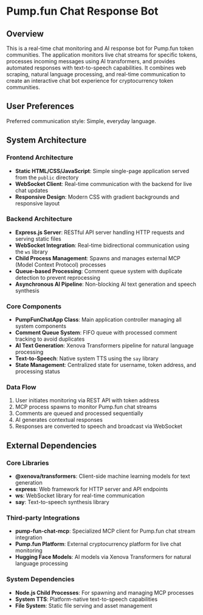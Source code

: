 # Pump.fun Chat Response Bot

## Overview

This is a real-time chat monitoring and AI response bot for Pump.fun token communities. The application monitors live chat streams for specific tokens, processes incoming messages using AI transformers, and provides automated responses with text-to-speech capabilities. It combines web scraping, natural language processing, and real-time communication to create an interactive chat bot experience for cryptocurrency token communities.

## User Preferences

Preferred communication style: Simple, everyday language.

## System Architecture

### Frontend Architecture
- **Static HTML/CSS/JavaScript**: Simple single-page application served from the `public` directory
- **WebSocket Client**: Real-time communication with the backend for live chat updates
- **Responsive Design**: Modern CSS with gradient backgrounds and responsive layout

### Backend Architecture
- **Express.js Server**: RESTful API server handling HTTP requests and serving static files
- **WebSocket Integration**: Real-time bidirectional communication using the `ws` library
- **Child Process Management**: Spawns and manages external MCP (Model Context Protocol) processes
- **Queue-based Processing**: Comment queue system with duplicate detection to prevent reprocessing
- **Asynchronous AI Pipeline**: Non-blocking AI text generation and speech synthesis

### Core Components
- **PumpFunChatApp Class**: Main application controller managing all system components
- **Comment Queue System**: FIFO queue with processed comment tracking to avoid duplicates
- **AI Text Generation**: Xenova Transformers pipeline for natural language processing
- **Text-to-Speech**: Native system TTS using the `say` library
- **State Management**: Centralized state for username, token address, and processing status

### Data Flow
1. User initiates monitoring via REST API with token address
2. MCP process spawns to monitor Pump.fun chat streams
3. Comments are queued and processed sequentially
4. AI generates contextual responses
5. Responses are converted to speech and broadcast via WebSocket

## External Dependencies

### Core Libraries
- **@xenova/transformers**: Client-side machine learning models for text generation
- **express**: Web framework for HTTP server and API endpoints
- **ws**: WebSocket library for real-time communication
- **say**: Text-to-speech synthesis library

### Third-party Integrations
- **pump-fun-chat-mcp**: Specialized MCP client for Pump.fun chat stream integration
- **Pump.fun Platform**: External cryptocurrency platform for live chat monitoring
- **Hugging Face Models**: AI models via Xenova Transformers for natural language processing

### System Dependencies
- **Node.js Child Processes**: For spawning and managing MCP processes
- **System TTS**: Platform-native text-to-speech capabilities
- **File System**: Static file serving and asset management